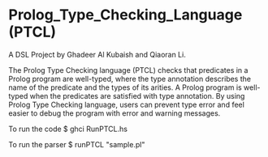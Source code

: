 # Prolog_Type_Checking_Language (PTCL)
A DSL Project by Ghadeer Al Kubaish and Qiaoran Li.

The Prolog Type Checking language (PTCL) checks that predicates in a Prolog program are well-typed, where the type annotation describes the name of the predicate and the types of its arities. A Prolog program is well-typed when the predicates are satisfied with type annotation. By using Prolog Type Checking language, users can prevent type error and feel easier to debug the program with error and warning messages.


To run the code
$ ghci RunPTCL.hs

To run the parser
$ runPTCL "sample.pl"

